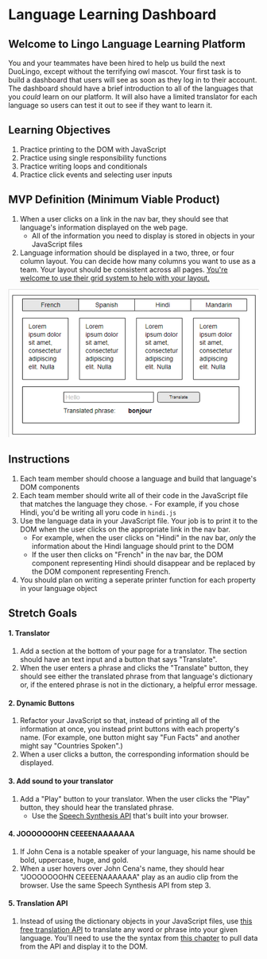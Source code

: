 # Language Learning Dashboard

## Welcome to Lingo Language Learning Platform
You and your teammates have been hired to help us build the next DuoLingo, except without the terrifying owl mascot. Your first task is to build a dashboard that users will see as soon as they log in to their account. The dashboard should have a brief introduction to all of the languages that you _could_ learn on our platform. It will also have a limited translator for each language so users can test it out to see if they want to learn it.

## Learning Objectives
1. Practice printing to the DOM with JavaScript
1. Practice using single responsibility functions
1. Practice writing loops and conditionals
1. Practice click events and selecting user inputs


## MVP Definition (Minimum Viable Product)
1. When a user clicks on a link in the nav bar, they should see that language's information displayed on the web page.
    - All of the information you need to display is stored in objects in your JavaScript files
1. Language information should be displayed in a two, three, or four column layout. You can decide how many columns you want to use as a team. Your layout should be consistent across all pages. [You're welcome to use their grid system to help with your layout.](https://getbootstrap.com/docs/4.0/layout/grid/)

![mock up layout](images/mockup.png)

## Instructions
1. Each team member should choose a language and build that language's DOM components
1. Each team member should write all of their code in the JavaScript file that matches the language they chose.
        - For example, if you chose Hindi, you'd be writing all yoru code in `hindi.js`
1. Use the language data in your JavaScript file. Your job is to print it to the DOM when the user clicks on the appropriate link in the nav bar.
    - For example, when the user clicks on "Hindi" in the nav bar, _only_ the information about the Hindi language should print to the DOM
    - If the user then clicks on "French" in the nav bar, the DOM component representing Hindi should disappear and be replaced by the DOM component representing French.
1. You should plan on writing a seperate printer function for each property in your language object

## Stretch Goals
#### 1. Translator
1. Add a section at the bottom of your page for a translator. The section should have an text input and a button that says "Translate".
1. When the user enters a phrase and clicks the "Translate" button, they should see either the translated phrase from that language's dictionary or, if the entered phrase is not in the dictionary, a helpful error message.

#### 2. Dynamic Buttons
1. Refactor your JavaScript so that, instead of printing all of the information at once, you instead print buttons with each property's name. (For example, one button might say "Fun Facts" and another might say "Countries Spoken".)
1. When a user clicks a button, the corresponding information should be displayed.

#### 3. Add sound to your translator
1. Add a "Play" button to your translator. When the user clicks the "Play" button, they should hear the translated phrase.
    - Use the [Speech Synthesis API](https://flaviocopes.com/speech-synthesis-api/) that's built into your browser.

#### 4. JOOOOOOOHN CEEEENAAAAAAA
1. If John Cena is a notable speaker of your language, his name should be bold, uppercase, huge, and gold.
1. When a user hovers over John Cena's name, they should hear "JOOOOOOOHN CEEEENAAAAAAA" play as an audio clip from the browser. Use the same Speech Synthesis API from step 3.

#### 5. Translation API
1. Instead of using the dictionary objects in your JavaScript files, use [this free translation API](https://tech.yandex.com/translate/) to translate any word or phrase into your given language. You'll need to use the the syntax from [this chapter](https://github.com/NewForce-at-Mountwest/client-side-mastery/blob/master/book-2-the-neophyte/chapters/FETCH_INTRO.md) to pull data from the API and display it to the DOM. 










